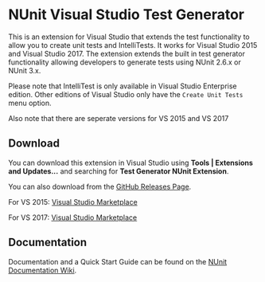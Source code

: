 # NUnit Visual Studio Test Generator

This is an extension for Visual Studio that extends
the test functionality to allow you to create unit tests and IntelliTests.
It works for Visual Studio 2015 and Visual Studio 2017. 
The extension extends the built in test generator functionality allowing
developers to generate tests using NUnit 2.6.x or NUnit 3.x.

Please note that IntelliTest is only available in Visual
Studio Enterprise edition. Other editions of Visual Studio 
only have the `Create Unit Tests` menu option.

Also note that there are seperate versions for VS 2015 and VS 2017

## Download

You can download this extension in Visual Studio using **Tools | Extensions and Updates...**
and searching for **Test Generator NUnit Extension**. 

You can also download from the [GitHub Releases Page](https://github.com/nunit/nunit-vs-testgenerator/releases).

For VS 2015:
[Visual Studio Marketplace](https://marketplace.visualstudio.com/items?itemName=NUnitDevelopers.TestGeneratorNUnitextension) 


For VS 2017:
[Visual Studio Marketplace](https://marketplace.visualstudio.com/items?itemName=NUnitDevelopers.TestGeneratorNUnitextension-18371)


## Documentation

Documentation and a Quick Start Guide can be found on the [NUnit Documentation Wiki](https://github.com/nunit/docs/wiki/Visual-Studio-Test-Generator).
